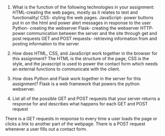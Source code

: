 1. What is the function of the following technologies in your assignment:
HTML-creating the web pages, mostly as it relates to text and functionality/
CSS- styling the web pages.
JavaScript- power buttons put in on the html and power alert messages in response to the user
Python- creating the webserver
Flask- creating the webserver
HTTP- power communication between the server and the site through get and post requests
GET and POST requests- retrieving information from and posting information to the server

2. How does HTML, CSS, and JavaScript work together in the browser for this assignment?
The HTML is the structure of the page, CSS is the style, and the javascript is used to power the contact form which needs an external functions to communicate with the client.

3. How does Python and Flask work together in the server for this assignment?
Flask is a web framework that powers the python webserver.

4. List all of the possible GET and POST requests that your server returns a response for and describes what happens for each GET and POST request

There is a GET requests in response to every time a user loads the page or clicks a link to another part of the webpage. There is a POST request whenever a user fills out a contact form.
